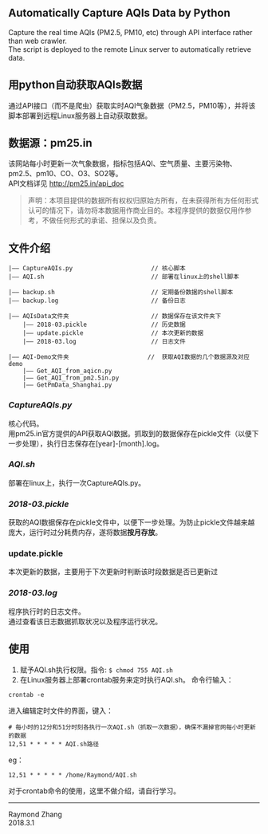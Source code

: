 ## Automatically Capture AQIs Data by Python
Capture the real time AQIs (PM2.5, PM10, etc) through API interface rather than web crawler.  
The script is deployed to the remote Linux server to automatically retrieve data.

## 用python自动获取AQIs数据
通过API接口（而不是爬虫）获取实时AQI气象数据（PM2.5，PM10等），并将该脚本部署到远程Linux服务器上自动获取数据。

## 数据源：pm25.in
该网站每小时更新一次气象数据，指标包括AQI、空气质量、主要污染物、pm2.5、pm10、CO、O3、SO2等。   
API文档详见 http://pm25.in/api_doc
> 声明：本项目提供的数据所有权权归原始方所有，在未获得所有方任何形式认可的情况下，请勿将本数据用作商业目的。本程序提供的数据仅用作参考，不做任何形式的承诺、担保以及负责。

## 文件介绍
``` 
|—— CaptureAQIs.py                      // 核心脚本
|—— AQI.sh                              // 部署在linux上的shell脚本

|—— backup.sh                           // 定期备份数据的shell脚本
|—— backup.log                          // 备份日志

|—— AQIsData文件夹                       // 数据保存在该文件夹下
    |—— 2018-03.pickle                  // 历史数据
    |—— update.pickle                   // 本次更新的数据
    |—— 2018-03.log                     // 日志文件
    
|—— AQI-Demo文件夹                      //  获取AQI数据的几个数据源及对应demo
    |—— Get_AQI_from_aqicn.py
    |—— Get_AQI_from_pm2.5in.py
    |—— GetPmData_Shanghai.py
```
### *CaptureAQIs.py* 
核心代码。   
用pm25.in官方提供的API获取AQI数据。抓取到的数据保存在pickle文件（以便下一步处理），执行日志保存在[year]-[month].log。
### *AQI.sh*          
部署在linux上，执行一次CaptureAQIs.py。
### *2018-03.pickle*
获取的AQI数据保存在pickle文件中，以便下一步处理。为防止pickle文件越来越庞大，运行时过分耗费内存，遂将数据**按月存放**。
### update.pickle
本次更新的数据，主要用于下次更新时判断该时段数据是否已更新过
### *2018-03.log*
程序执行时的日志文件。   
通过查看该日志数据抓取状况以及程序运行状况。


## 使用   
1. 赋予AQI.sh执行权限。指令:
```$ chmod 755 AQI.sh```
2. 在Linux服务器上部署crontab服务来定时执行AQI.sh。 
命令行输入：
```
crontab -e
```
进入编辑定时文件的界面，键入：   
```
# 每小时的12分和51分时刻各执行一次AQI.sh（抓取一次数据），确保不漏掉官网每小时更新的数据
12,51 * * * * * AQI.sh路径 
```
eg：
```
12,51 * * * * * /home/Raymond/AQI.sh  
```
对于crontab命令的使用，这里不做介绍，请自行学习。

----

Raymond Zhang   
2018.3.1
